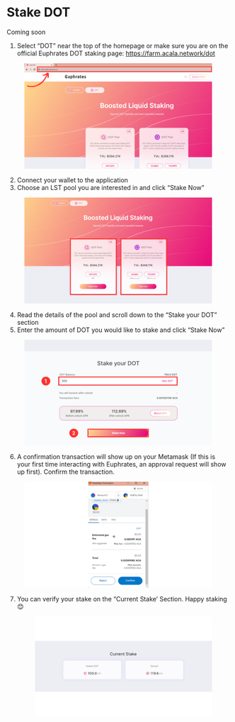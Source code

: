 # Stake DOT



Coming soon

1. Select “DOT” near the top of the homepage or make sure you are on the official Euphrates DOT staking page: https://farm.acala.network/dot

<figure><img src="../../.gitbook/assets/DOT Page updated.png" alt=""><figcaption></figcaption></figure>

2. Connect your wallet to the application
3. Choose an LST pool you are interested in and click “Stake Now”

<figure><img src="../../.gitbook/assets/Dot Choice.png" alt=""><figcaption></figcaption></figure>

4. Read the details of the pool and scroll down to the “Stake your DOT” section
5. Enter the amount of DOT you would like to stake and click “Stake Now”

<figure><img src="../../.gitbook/assets/Dot edited.png" alt=""><figcaption></figcaption></figure>

6. A confirmation transaction will show up on your Metamask (If this is your first time interacting with Euphrates, an approval request will show up first). Confirm the transaction.

<figure><img src="../../.gitbook/assets/10 (1).png" alt=""><figcaption></figcaption></figure>

7.  You can verify your stake on the “Current Stake’ Section. Happy staking 😊

    <figure><img src="../../.gitbook/assets/11.png" alt=""><figcaption></figcaption></figure>

